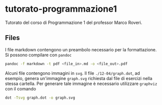 # tutorato-programmazione1

Tutorato del corso di Programmazione 1 del professor Marco Roveri.

## Files

I file markdown contengono un preambolo necessario per la formattazione. Si possono compilare con `pandoc`

```sh
pandoc -f markdown -t pdf <file_in>.md -o <file_out>.pdf
```

Alcuni file contengono immagini in `svg`. Il file `./12-04/graph.dot`, ad esempio, genera un'immagine `graph.svg` richiesta dal file di esercizi nella stessa cartella. Per generare tale immagine è necessario utilizzare `graphviz` con il comando

```sh
dot -Tsvg graph.dot -o graph.svg
```

